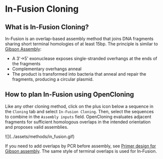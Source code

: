 # In-Fusion Cloning

## What is In-Fusion Cloning?

In-Fusion is an overlap-based assembly method that joins DNA fragments sharing short terminal homologies of at least 15bp. The principle is similar to [Gibson Assembly](./gibson.md):

- A 3'→5' exonuclease exposes single-stranded overhangs at the ends of the fragments
- Complementary overhangs anneal
- The product is transformed into bacteria that anneal and repair the fragments, producing a circular plasmid.

## How to plan In-Fusion using OpenCloning

Like any other cloning method, click on the plus icon below a sequence in the `Cloning` tab and select `In-Fusion Cloning`. Then, select the sequences to combine in the `Assembly inputs` field. OpenCloning evaluates adjacent fragments for sufficient homologous overlaps in the intended orientation and proposes valid assemblies.

<div markdown style="max-width: 700px" class="img-container">
![](../assets/methods/in_fusion.gif)
</div>

If you need to add overlaps by PCR before assembly, see [Primer design for Gibson assembly](../primer_design.md#primer-design-for-gibson-assembly). The same style of terminal overlaps is used for In‑Fusion.
